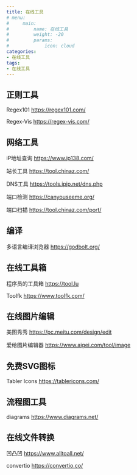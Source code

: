 ```yaml
---
title: 在线工具
# menu:
#     main: 
#         name: 在线工具
#         weight: -20
#         params:
#             icon: cloud
categories:
- 在线工具
tags: 
- 在线工具
---
```


## 正则工具

Regex101 <https://regex101.com/>

Regex-Vis <https://regex-vis.com/>

## 网络工具

iP地址查询 <https://www.ip138.com/>

站长工具 <https://tool.chinaz.com/>

DNS工具 <https://tools.ipip.net/dns.php>

端口检测 <https://canyouseeme.org/>

端口扫描 <https://tool.chinaz.com/port/>

## 编译

多语言编译浏览器 <https://godbolt.org/>

## 在线工具箱

程序员的工具箱 <https://tool.lu>

Toolfk <https://www.toolfk.com/>

## 在线图片编辑

美图秀秀 <https://pc.meitu.com/design/edit>

爱给图片编辑器 <https://www.aigei.com/tool/image>

## 免费SVG图标

Tabler Icons <https://tablericons.com/>

## 流程图工具

diagrams <https://www.diagrams.net/>

## 在线文件转换

凹凸凹 <https://www.alltoall.net/>

convertio <https://convertio.co/>
